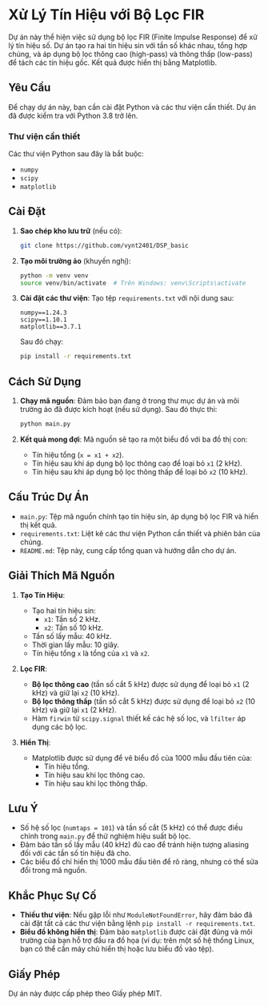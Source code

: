 # Xử Lý Tín Hiệu với Bộ Lọc FIR

Dự án này thể hiện việc sử dụng bộ lọc FIR (Finite Impulse Response) để xử lý tín hiệu số. Dự án tạo ra hai tín hiệu sin với tần số khác nhau, tổng hợp chúng, và áp dụng bộ lọc thông cao (high-pass) và thông thấp (low-pass) để tách các tín hiệu gốc. Kết quả được hiển thị bằng Matplotlib.

## Yêu Cầu

Để chạy dự án này, bạn cần cài đặt Python và các thư viện cần thiết. Dự án đã được kiểm tra với Python 3.8 trở lên.

### Thư viện cần thiết
Các thư viện Python sau đây là bắt buộc:
- `numpy`
- `scipy`
- `matplotlib`

## Cài Đặt

1. **Sao chép kho lưu trữ** (nếu có):
   ```bash
   git clone https://github.com/vynt2401/DSP_basic
   ```

2. **Tạo môi trường ảo** (khuyến nghị):
   ```bash
   python -m venv venv
   source venv/bin/activate  # Trên Windows: venv\Scripts\activate
   ```

3. **Cài đặt các thư viện**:
   Tạo tệp `requirements.txt` với nội dung sau:
   ```
   numpy==1.24.3
   scipy==1.10.1
   matplotlib==3.7.1
   ```
   Sau đó chạy:
   ```bash
   pip install -r requirements.txt
   ```

## Cách Sử Dụng

1. **Chạy mã nguồn**:
   Đảm bảo bạn đang ở trong thư mục dự án và môi trường ảo đã được kích hoạt (nếu sử dụng). Sau đó thực thi:
   ```bash
   python main.py
   ```

2. **Kết quả mong đợi**:
   Mã nguồn sẽ tạo ra một biểu đồ với ba đồ thị con:
   - Tín hiệu tổng (`x = x1 + x2`).
   - Tín hiệu sau khi áp dụng bộ lọc thông cao để loại bỏ `x1` (2 kHz).
   - Tín hiệu sau khi áp dụng bộ lọc thông thấp để loại bỏ `x2` (10 kHz).

## Cấu Trúc Dự Án

- `main.py`: Tệp mã nguồn chính tạo tín hiệu sin, áp dụng bộ lọc FIR và hiển thị kết quả.
- `requirements.txt`: Liệt kê các thư viện Python cần thiết và phiên bản của chúng.
- `README.md`: Tệp này, cung cấp tổng quan và hướng dẫn cho dự án.

## Giải Thích Mã Nguồn

1. **Tạo Tín Hiệu**:
   - Tạo hai tín hiệu sin:
     - `x1`: Tần số 2 kHz.
     - `x2`: Tần số 10 kHz.
   - Tần số lấy mẫu: 40 kHz.
   - Thời gian lấy mẫu: 10 giây.
   - Tín hiệu tổng `x` là tổng của `x1` và `x2`.

2. **Lọc FIR**:
   - **Bộ lọc thông cao** (tần số cắt 5 kHz) được sử dụng để loại bỏ `x1` (2 kHz) và giữ lại `x2` (10 kHz).
   - **Bộ lọc thông thấp** (tần số cắt 5 kHz) được sử dụng để loại bỏ `x2` (10 kHz) và giữ lại `x1` (2 kHz).
   - Hàm `firwin` từ `scipy.signal` thiết kế các hệ số lọc, và `lfilter` áp dụng các bộ lọc.

3. **Hiển Thị**:
   - Matplotlib được sử dụng để vẽ biểu đồ của 1000 mẫu đầu tiên của:
     - Tín hiệu tổng.
     - Tín hiệu sau khi lọc thông cao.
     - Tín hiệu sau khi lọc thông thấp.

## Lưu Ý

- Số hệ số lọc (`numtaps = 101`) và tần số cắt (5 kHz) có thể được điều chỉnh trong `main.py` để thử nghiệm hiệu suất bộ lọc.
- Đảm bảo tần số lấy mẫu (40 kHz) đủ cao để tránh hiện tượng aliasing đối với các tần số tín hiệu đã cho.
- Các biểu đồ chỉ hiển thị 1000 mẫu đầu tiên để rõ ràng, nhưng có thể sửa đổi trong mã nguồn.

## Khắc Phục Sự Cố

- **Thiếu thư viện**: Nếu gặp lỗi như `ModuleNotFoundError`, hãy đảm bảo đã cài đặt tất cả các thư viện bằng lệnh `pip install -r requirements.txt`.
- **Biểu đồ không hiển thị**: Đảm bảo `matplotlib` được cài đặt đúng và môi trường của bạn hỗ trợ đầu ra đồ họa (ví dụ: trên một số hệ thống Linux, bạn có thể cần máy chủ hiển thị hoặc lưu biểu đồ vào tệp).

## Giấy Phép

Dự án này được cấp phép theo Giấy phép MIT.
